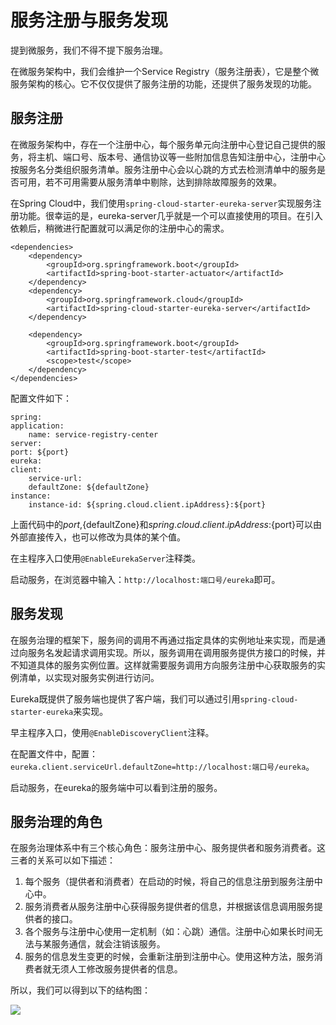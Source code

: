 # 服务注册与服务发现 #

提到微服务，我们不得不提下服务治理。

在微服务架构中，我们会维护一个Service Registry（服务注册表），它是整个微服务架构的核心。它不仅仅提供了服务注册的功能，还提供了服务发现的功能。

## 服务注册 ##

在微服务架构中，存在一个注册中心，每个服务单元向注册中心登记自己提供的服务，将主机、端口号、版本号、通信协议等一些附加信息告知注册中心，注册中心按服务名分类组织服务清单。服务注册中心会以心跳的方式去检测清单中的服务是否可用，若不可用需要从服务清单中剔除，达到排除故障服务的效果。

在Spring Cloud中，我们使用`spring-cloud-starter-eureka-server`实现服务注册功能。很幸运的是，eureka-server几乎就是一个可以直接使用的项目。在引入依赖后，稍微进行配置就可以满足你的注册中心的需求。

    <dependencies>
        <dependency>
            <groupId>org.springframework.boot</groupId>
            <artifactId>spring-boot-starter-actuator</artifactId>
        </dependency>
        <dependency>
            <groupId>org.springframework.cloud</groupId>
            <artifactId>spring-cloud-starter-eureka-server</artifactId>
        </dependency>

        <dependency>
            <groupId>org.springframework.boot</groupId>
            <artifactId>spring-boot-starter-test</artifactId>
            <scope>test</scope>
        </dependency>
    </dependencies>

配置文件如下：

    spring:
    application:
        name: service-registry-center
    server:
    port: ${port}
    eureka:
    client:
        service-url:
        defaultZone: ${defaultZone}
    instance:
        instance-id: ${spring.cloud.client.ipAddress}:${port}

上面代码中的${port},${defaultZone}和${spring.cloud.client.ipAddress}:${port}可以由外部直接传入，也可以修改为具体的某个值。

在主程序入口使用`@EnableEurekaServer`注释类。

启动服务，在浏览器中输入：`http://localhost:端口号/eureka`即可。

## 服务发现 ##

在服务治理的框架下，服务间的调用不再通过指定具体的实例地址来实现，而是通过向服务名发起请求调用实现。所以，服务调用在调用服务提供方接口的时候，并不知道具体的服务实例位置。这样就需要服务调用方向服务注册中心获取服务的实例清单，以实现对服务实例进行访问。

Eureka既提供了服务端也提供了客户端，我们可以通过引用`spring-cloud-starter-eureka`来实现。

早主程序入口，使用`@EnableDiscoveryClient`注释。

在配置文件中，配置：`eureka.client.serviceUrl.defaultZone=http://localhost:端口号/eureka`。

启动服务，在eureka的服务端中可以看到注册的服务。

## 服务治理的角色 ##

在服务治理体系中有三个核心角色：服务注册中心、服务提供者和服务消费者。这三者的关系可以如下描述：

1. 每个服务（提供者和消费者）在启动的时候，将自己的信息注册到服务注册中心中。
1. 服务消费者从服务注册中心获得服务提供者的信息，并根据该信息调用服务提供者的接口。
1. 各个服务与注册中心使用一定机制（如：心跳）通信。注册中心如果长时间无法与某服务通信，就会注销该服务。
1. 服务的信息发生变更的时候，会重新注册到注册中心。使用这种方法，服务消费者就无须人工修改服务提供者的信息。

所以，我们可以得到以下的结构图：

<img src="https://raw.githubusercontent.com/guanzhenxing/build-the-iot-platform/master/resources/eureka-arth.png">
